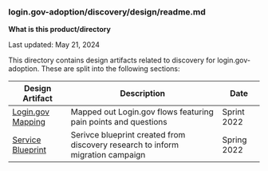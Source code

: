 ### login.gov-adoption/discovery/design/readme.md

**What is this product/directory**

Last updated: May 21, 2024

This directory contains design artifacts related to discovery for login.gov-adoption. These are split into the following sections:

| Design Artifact | Description | Date |
| -------         | -------     | ---- | 
| [Login.gov Mapping](https://app.mural.co/t/departmentofveteransaffairs9999/m/departmentofveteransaffairs9999/1715873691897/97f859c94e985a45301a98082d4cbd99654f557b?sender=u1b0df595924572baa8a94764) | Mapped out Login.gov flows featuring pain points and questions | Sprint 2022 | 
| [Service Blueprint](https://github.com/department-of-veterans-affairs/va.gov-team/blob/master/products/login.gov-adoption/discovery/design/service%20blueprint_login.gov%20migration%20pathways.pdf) | Serivce blueprint created from discovery research to inform migration campaign | Spring 2022 | 
